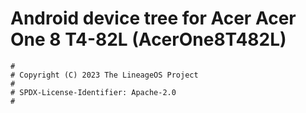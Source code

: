 # Android device tree for Acer Acer One 8 T4-82L (AcerOne8T482L)

```
#
# Copyright (C) 2023 The LineageOS Project
#
# SPDX-License-Identifier: Apache-2.0
#
```
